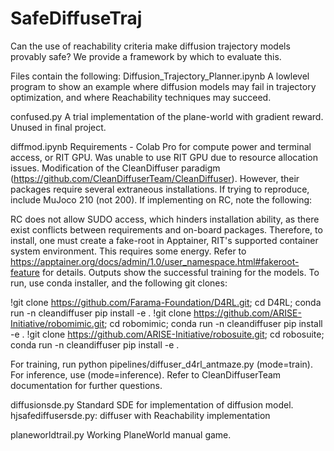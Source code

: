 # SafeDiffuseTraj
Can the use of reachability criteria make diffusion trajectory models provably safe? We provide a framework by which to evaluate this. 

Files contain the following:
Diffusion_Trajectory_Planner.ipynb
A lowlevel program to show an example where diffusion models may fail in trajectory optimization, and where Reachability techniques may succeed. 

confused.py
A trial implementation of the plane-world with gradient reward. Unused in final project. 

diffmod.ipynb
Requirements - Colab Pro for compute power and terminal access, or RIT GPU. Was unable to use RIT GPU due to resource allocation issues. Modification of the CleanDiffuser paradigm (https://github.com/CleanDiffuserTeam/CleanDiffuser). However, their packages require several extraneous installations. If trying to reproduce, include MuJoco 210 (not 200). If implementing on RC, note the following:

RC does not allow SUDO access, which hinders installation ability, as there exist conflicts between requirements and on-board packages.
Therefore, to install, one must create a fake-root in Apptainer, RIT's supported container system environment. This requires some energy. Refer to https://apptainer.org/docs/admin/1.0/user_namespace.html#fakeroot-feature for details.
Outputs show the successful training for the models. To run, use conda installer, and the following git clones:

!git clone https://github.com/Farama-Foundation/D4RL.git; cd D4RL; conda run -n cleandiffuser pip install -e .
!git clone https://github.com/ARISE-Initiative/robomimic.git; cd robomimic; conda run -n cleandiffuser pip install -e .
!git clone https://github.com/ARISE-Initiative/robosuite.git; cd robosuite; conda run -n cleandiffuser pip install -e .

For training, run python pipelines/diffuser_d4rl_antmaze.py (mode=train). For inference, use (mode=inference).
Refer to CleanDiffuserTeam documentation for further questions. 

diffusionsde.py
Standard SDE for implementation of diffusion model.
hjsafediffusersde.py: 
diffuser with Reachability implementation

planeworldtrail.py
Working PlaneWorld manual game.
